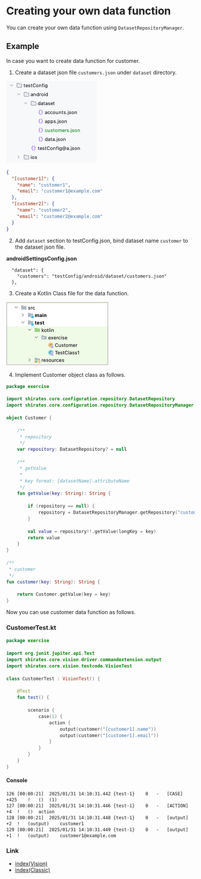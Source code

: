 # Creating your own data function

You can create your own data function using `DatasetRepositoryManager`.

## Example

In case you want to create data function for customer.

1. Create a dataset json file `customers.json` under `dataset` directory.

![](_images/creating_data_function_1.png)

```json
{
  "[customer1]": {
    "name": "customer1",
    "email": "customer1@example.com"
  },
  "[customer2]": {
    "name": "customer2",
    "email": "customer2@example.com"
  }
}
```

2. Add `dataset` section to testConfig.json, bind dataset name `customer` to the dataset json file.

**androidSettingsConfig.json**

```
  "dataset": {
    "customers": "testConfig/android/dataset/customers.json"
  },
```

3. Create a Kotlin Class file for the data function.

![](_images/creating_data_function_2.png)

4. Implement Customer object class as follows.

```kotlin
package exercise

import shirates.core.configuration.repository.DatasetRepository
import shirates.core.configuration.repository.DatasetRepositoryManager

object Customer {

    /**
     * repository
     */
    var repository: DatasetRepository? = null

    /**
     * getValue
     *
     * key format: [datasetName].attributeName
     */
    fun getValue(key: String): String {

        if (repository == null) {
            repository = DatasetRepositoryManager.getRepository("customers")
        }

        val value = repository!!.getValue(longKey = key)
        return value
    }
}

/**
 * customer
 */
fun customer(key: String): String {

    return Customer.getValue(key = key)
}
```

Now you can use customer data function as follows.

### CustomerTest.kt

```kotlin
package exercise

import org.junit.jupiter.api.Test
import shirates.core.vision.driver.commandextension.output
import shirates.core.vision.testcode.VisionTest

class CustomerTest : VisionTest() {

    @Test
    fun test() {

        scenario {
            case(1) {
                action {
                    output(customer("[customer1].name"))
                    output(customer("[customer1].email"))
                }
            }
        }
    }
}
```

#### Console

```
126	[00:00:21]	2025/01/31 14:10:31.442	{test-1}	0	-	[CASE]	+425	!	()	(1)
127	[00:00:21]	2025/01/31 14:10:31.446	{test-1}	0	-	[ACTION]	+4	!	()	action
128	[00:00:21]	2025/01/31 14:10:31.448	{test-1}	0	-	[output]	+2	!	(output)	customer1
129	[00:00:21]	2025/01/31 14:10:31.449	{test-1}	0	-	[output]	+1	!	(output)	customer1@example.com
```

### Link

- [index(Vision)](../../index.md)
- [index(Classic)](../../classic/index.md)

